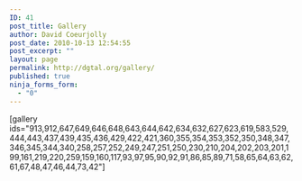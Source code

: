 ```yaml
---
ID: 41
post_title: Gallery
author: David Coeurjolly
post_date: 2010-10-13 12:54:55
post_excerpt: ""
layout: page
permalink: http://dgtal.org/gallery/
published: true
ninja_forms_form:
  - "0"
---
```

[gallery ids="913,912,647,649,646,648,643,644,642,634,632,627,623,619,583,529,444,443,437,439,435,436,429,422,421,360,355,354,353,352,350,348,347,346,345,344,340,258,257,252,249,247,251,250,230,210,204,202,203,201,199,161,219,220,259,159,160,117,93,97,95,90,92,91,86,85,89,71,58,65,64,63,62,61,67,48,47,46,44,73,42"]  
